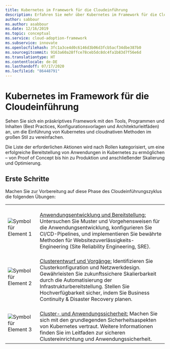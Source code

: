 ```yaml
---
title: Kubernetes im Framework für die Cloudeinführung
description: Erfahren Sie mehr über Kubernetes im Framework für die Cloudeinführung.
author: sabbour
ms.author: asabbour
ms.date: 12/16/2019
ms.topic: conceptual
ms.service: cloud-adoption-framework
ms.subservice: innovate
ms.openlocfilehash: 3fc1a3ce4d0c6146d3b06d3fcb5acf34dbe387b0
ms.sourcegitcommit: 9163a60a28ffce78ceb5dc8dc4fa1b83d7f56e6d
ms.translationtype: HT
ms.contentlocale: de-DE
ms.lasthandoff: 07/17/2020
ms.locfileid: "86448791"
---
```

<!-- cSpell:ignore asabbour sabbour -->

# <a name="kubernetes-in-the-cloud-adoption-framework"></a>Kubernetes im Framework für die Cloudeinführung

Sehen Sie sich ein präskriptives Framework mit den Tools, Programmen und Inhalten (Best Practices, Konfigurationsvorlagen und Architekturleitfäden) an, um die Einführung von Kubernetes und cloudnativen Methoden im großen Stil zu vereinfachen.

Die Liste der erforderlichen Aktionen wird nach Rollen kategorisiert, um eine erfolgreiche Bereitstellung von Anwendungen in Kubernetes zu ermöglichen – von Proof of Concept bis hin zu Produktion und anschließender Skalierung und Optimierung.

## <a name="get-started"></a>Erste Schritte

Machen Sie zur Vorbereitung auf diese Phase des Cloudeinführungszyklus die folgenden Übungen:

<!-- markdownlint-disable MD033 -->

| | |
|---|---|
| ![Symbol für Element 1](../../_images/icons/1.png) | <br> [Anwendungsentwicklung und Bereitstellung:](./application-development.md) Untersuchen Sie Muster und Vorgehensweisen für die Anwendungsentwicklung, konfigurieren Sie CI/CD-Pipelines, und implementieren Sie bewährte Methoden für Websitezuverlässigkeits-Engineering (Site Reliability Engineering, SRE). |
| ![Symbol für Element 2](../../_images/icons/2.png) | <br> [Clusterentwurf und Vorgänge:](./cluster-design-operations.md) Identifizieren Sie Clusterkonfiguration und Netzwerkdesign. Gewährleisten Sie zukunftssichere Skalierbarkeit durch die Automatisierung der Infrastrukturbereitstellung. Stellen Sie Hochverfügbarkeit sicher, indem Sie Business Continuity & Disaster Recovery planen. |
| ![Symbol für Element 3](../../_images/icons/3.png) | <br> [Cluster- und Anwendungssicherheit:](./cluster-application-security.md) Machen Sie sich mit den grundlegenden Sicherheitsaspekten von Kubernetes vertraut. Weitere Informationen finden Sie im Leitfaden zur sicheren Clustereinrichtung und Anwendungssicherheit. |

<!-- markdownlint-enable MD033 -->
